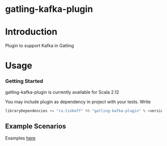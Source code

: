 # gatling-kafka-plugin

# Introduction

Plugin to support Kafka in Gatling

# Usage

### Getting Started

gatling-kafka-plugin is currently available for Scala 2.12

You may include plugin as dependency in project with your tests. Write 

```scala
libraryDependencies += "ru.tinkoff" %% "gatling-kafka-plugin" % <version> % Test
```


## Example Scenarios
Examples [here](https://github.com/TinkoffCreditSystems/gatling-kafka-plugin/tree/master/src/test/scala/ru/tinkoff/gatling/kafka/examples)
